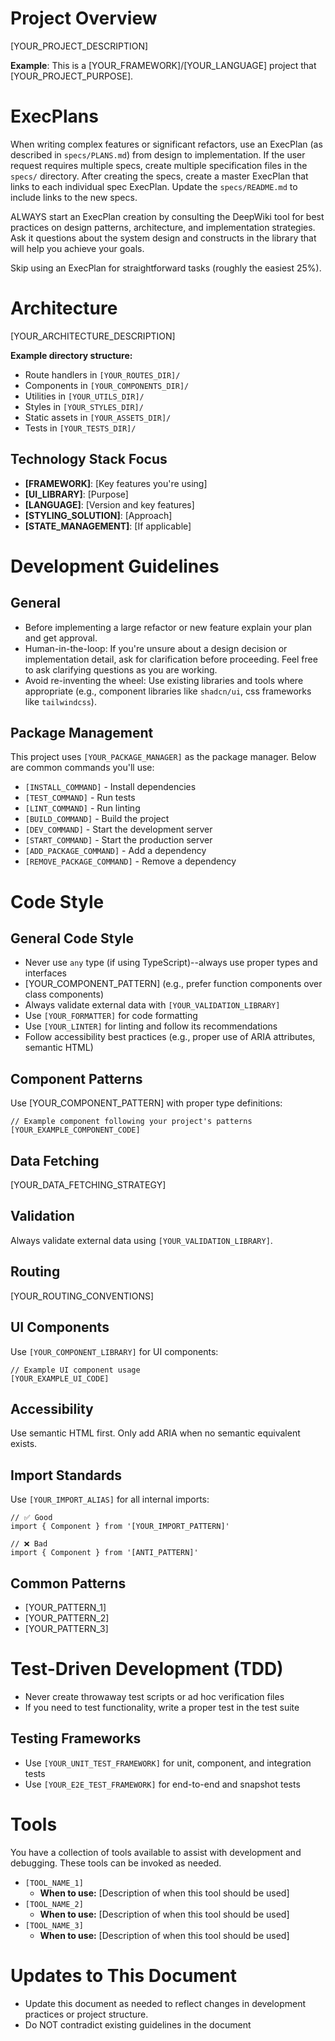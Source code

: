# Project Overview

<!--
  TEMPLATE INSTRUCTIONS: Replace this section with your project's description.
  Include information about:
  - What your project does
  - Main technologies used (framework, language, etc.)
  - Key features or goals
  - Target users or use cases
-->

[YOUR_PROJECT_DESCRIPTION]

**Example**: This is a [YOUR_FRAMEWORK]/[YOUR_LANGUAGE] project that [YOUR_PROJECT_PURPOSE].

# ExecPlans

When writing complex features or significant refactors, use an ExecPlan (as described in `specs/PLANS.md`) from design to implementation. If the user request requires multiple specs, create multiple specification files in the `specs/` directory. After creating the specs, create a master ExecPlan that links to each individual spec ExecPlan. Update the `specs/README.md` to include links to the new specs.

ALWAYS start an ExecPlan creation by consulting the DeepWiki tool for best practices on design patterns, architecture, and implementation strategies. Ask it questions about the system design and constructs in the library that will help you achieve your goals.

Skip using an ExecPlan for straightforward tasks (roughly the easiest 25%).

# Architecture

<!--
  TEMPLATE INSTRUCTIONS: Describe your project's file/folder structure here.
  Include information about:
  - Where different types of files live
  - Routing structure (if applicable)
  - Component organization
  - Asset management
-->

[YOUR_ARCHITECTURE_DESCRIPTION]

**Example directory structure:**
- Route handlers in `[YOUR_ROUTES_DIR]/`
- Components in `[YOUR_COMPONENTS_DIR]/`
- Utilities in `[YOUR_UTILS_DIR]/`
- Styles in `[YOUR_STYLES_DIR]/`
- Static assets in `[YOUR_ASSETS_DIR]/`
- Tests in `[YOUR_TESTS_DIR]/`

## Technology Stack Focus

<!--
  TEMPLATE INSTRUCTIONS: List your project's main technologies and frameworks.
-->

* **[FRAMEWORK]**: [Key features you're using]
* **[UI_LIBRARY]**: [Purpose]
* **[LANGUAGE]**: [Version and key features]
* **[STYLING_SOLUTION]**: [Approach]
* **[STATE_MANAGEMENT]**: [If applicable]

# Development Guidelines

## General

- Before implementing a large refactor or new feature explain your plan and get approval.
- Human-in-the-loop: If you're unsure about a design decision or implementation detail, ask for clarification before proceeding. Feel free to ask clarifying questions as you are working.
- Avoid re-inventing the wheel: Use existing libraries and tools where appropriate (e.g., component libraries like `shadcn/ui`, css frameworks like `tailwindcss`).

## Package Management

<!--
  TEMPLATE INSTRUCTIONS: Replace with your package manager and common commands.
  Examples: npm, yarn, pnpm, bun
-->

This project uses `[YOUR_PACKAGE_MANAGER]` as the package manager. Below are common commands you'll use:

- `[INSTALL_COMMAND]` - Install dependencies
- `[TEST_COMMAND]` - Run tests
- `[LINT_COMMAND]` - Run linting
- `[BUILD_COMMAND]` - Build the project
- `[DEV_COMMAND]` - Start the development server
- `[START_COMMAND]` - Start the production server
- `[ADD_PACKAGE_COMMAND]` - Add a dependency
- `[REMOVE_PACKAGE_COMMAND]` - Remove a dependency

# Code Style

<!--
  TEMPLATE INSTRUCTIONS: Customize code style guidelines for your project.
  Include:
  - Type safety requirements
  - Component patterns
  - Data validation approach
  - Code formatting tools
  - Linting rules
  - Framework-specific best practices
-->

## General Code Style

- Never use `any` type (if using TypeScript)--always use proper types and interfaces
- [YOUR_COMPONENT_PATTERN] (e.g., prefer function components over class components)
- Always validate external data with `[YOUR_VALIDATION_LIBRARY]`
- Use `[YOUR_FORMATTER]` for code formatting
- Use `[YOUR_LINTER]` for linting and follow its recommendations
- Follow accessibility best practices (e.g., proper use of ARIA attributes, semantic HTML)

## Component Patterns

<!--
  TEMPLATE INSTRUCTIONS: Provide an example component following your project's conventions.
-->

Use [YOUR_COMPONENT_PATTERN] with proper type definitions:

```[YOUR_LANGUAGE]
// Example component following your project's patterns
[YOUR_EXAMPLE_COMPONENT_CODE]
```

## Data Fetching

<!--
  TEMPLATE INSTRUCTIONS: Describe your data fetching strategy.
  Examples: GraphQL, REST, Server Components, etc.
-->

[YOUR_DATA_FETCHING_STRATEGY]

## Validation

<!--
  TEMPLATE INSTRUCTIONS: Describe how external data should be validated.
-->

Always validate external data using `[YOUR_VALIDATION_LIBRARY]`.

## Routing

<!--
  TEMPLATE INSTRUCTIONS: Describe your routing structure and conventions.
-->

[YOUR_ROUTING_CONVENTIONS]

## UI Components

<!--
  TEMPLATE INSTRUCTIONS: Describe your component library and styling approach.
-->

Use `[YOUR_COMPONENT_LIBRARY]` for UI components:

```[YOUR_LANGUAGE]
// Example UI component usage
[YOUR_EXAMPLE_UI_CODE]
```

## Accessibility

Use semantic HTML first. Only add ARIA when no semantic equivalent exists.

## Import Standards

<!--
  TEMPLATE INSTRUCTIONS: Define import path conventions (absolute vs relative, aliases, etc.)
-->

Use `[YOUR_IMPORT_ALIAS]` for all internal imports:

```[YOUR_LANGUAGE]
// ✅ Good
import { Component } from '[YOUR_IMPORT_PATTERN]'

// ❌ Bad
import { Component } from '[ANTI_PATTERN]'
```

## Common Patterns

- [YOUR_PATTERN_1]
- [YOUR_PATTERN_2]
- [YOUR_PATTERN_3]

# Test-Driven Development (TDD)

- Never create throwaway test scripts or ad hoc verification files
- If you need to test functionality, write a proper test in the test suite

<!--
  TEMPLATE INSTRUCTIONS: Specify your testing tools and approach.
  Include:
  - Unit test framework
  - Integration test framework
  - E2E test framework
  - Testing best practices
-->

## Testing Frameworks

- Use `[YOUR_UNIT_TEST_FRAMEWORK]` for unit, component, and integration tests
- Use `[YOUR_E2E_TEST_FRAMEWORK]` for end-to-end and snapshot tests

# Tools

<!--
  TEMPLATE INSTRUCTIONS: List any MCP tools, custom scripts, or development tools available to the agent.
  This section helps the AI agent understand what additional capabilities it has access to.
  Common categories:
  - Sequential thinking/reasoning tools
  - Documentation lookup tools
  - UI component generation tools
  - Browser automation/testing tools
  - Code generation tools
  - Project-specific utilities
-->

You have a collection of tools available to assist with development and debugging. These tools can be invoked as needed.

- `[TOOL_NAME_1]`
  - **When to use:** [Description of when this tool should be used]
- `[TOOL_NAME_2]`
  - **When to use:** [Description of when this tool should be used]
- `[TOOL_NAME_3]`
  - **When to use:** [Description of when this tool should be used]

# Updates to This Document
- Update this document as needed to reflect changes in development practices or project structure.
- Do NOT contradict existing guidelines in the document
